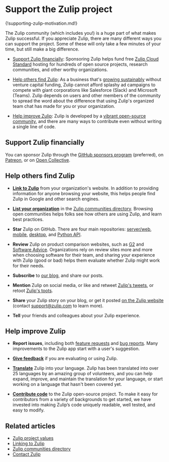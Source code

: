 # Support the Zulip project

{!supporting-zulip-motivation.md!}

The Zulip community (which includes you!) is a huge part of what makes Zulip
successful. If you appreciate Zulip, there are many different ways you can
support the project. Some of these will only take a few minutes of your
time, but still make a big difference.

* [Support Zulip financially](#support-zulip-financially): Sponsoring Zulip
  helps fund free [Zulip Cloud Standard](https://zulip.com/plans/) hosting for
  hundreds of open source projects, research communities, and other worthy
  organizations.

* [Help others find Zulip](#help-others-find-zulip): As a business that's
  [growing sustainably](https://zulip.com/values/) without venture capital
  funding, Zulip cannot afford splashy ad campaigns to compete with giant
  corporations like Salesforce (Slack) and Microsoft (Teams). Zulip depends
  on users and other members of the community to spread the word about the
  difference that using Zulip's organized team chat has made for you or your
  organization.

* [Help improve Zulip](#help-improve-zulip): Zulip is developed by a [vibrant
  open-source community](https://zulip.com/team/), and there are many ways to
  contribute even without writing a single line of code.

## Support Zulip financially

You can sponsor Zulip through the [GitHub sponsors
program](https://github.com/sponsors/zulip) (preferred), on
[Patreon](https://patreon.com/zulip), or on [Open
Collective](https://opencollective.com/zulip).

## Help others find Zulip

* [**Link to Zulip**](/help/linking-to-zulip-website) from your organization's
  website. In addition to providing information for anyone browsing your
  website, this helps people find Zulip in Google and other search engines.

* [**List your organization**](/help/communities-directory) in the [Zulip
  communities directory](https://zulip.com/communities/). Browsing open
  communities helps folks see how others are using Zulip, and learn best
  practices.

* **Star** Zulip on GitHub. There are four main repositories:
  [server/web](https://github.com/zulip/zulip),
  [mobile](https://github.com/zulip/zulip-mobile),
  [desktop](https://github.com/zulip/zulip-desktop), and
  [Python API](https://github.com/zulip/python-zulip-api).

* **Review** Zulip on product comparison websites, such as
  [G2](https://www.g2.com/products/zulip/reviews/start) and [Software
  Advice](https://reviews.softwareadvice.com/new/316022). Organizations rely on
  review sites more and more when choosing software for their team, and sharing
  your experience with Zulip (good or bad) helps them evaluate whether Zulip
  might work for their needs.

- **Subscribe** to [our blog](https://blog.zulip.org/), and share our posts.

* **Mention** Zulip on social media, or like and retweet [Zulip's
  tweets](https://twitter.com/zulip), or retoot [Zulip's
  toots](https://fosstodon.org/@zulip).

* **Share** your Zulip story on your blog, or get it posted [on the Zulip
  website](https://zulip.com/use-cases/#customer-stories) (contact
  [support@zulip.com](mailto:support@zulip.com) to learn more).

* **Tell** your friends and colleagues about your Zulip experience.

## Help improve Zulip

* **Report issues**, including both [feature
  requests](https://zulip.readthedocs.io/en/latest/contributing/suggesting-features.html)
  and [bug
  reports](https://zulip.readthedocs.io/en/latest/contributing/reporting-bugs.html).
  Many improvements to the Zulip app start with a user's suggestion.

* [**Give
  feedback**](https://zulip.readthedocs.io/en/latest/contributing/suggesting-features.html#evaluation-and-onboarding-feedback)
  if you are evaluating or using Zulip.

* [**Translate**](https://zulip.readthedocs.io/en/latest/translating/translating.html)
  Zulip into your language. Zulip has been translated into over 25 languages by
  an amazing group of volunteers, and you can help expand, improve, and
  maintain the translation for your language, or start working on a language
  that hasn't been covered yet.

* [**Contribute
  code**](https://zulip.readthedocs.io/en/latest/contributing/contributing.html)
  to the Zulip open-source project. To make it easy for contributors from a
  variety of backgrounds to get started, we have invested into making Zulip’s
  code uniquely readable, well tested, and easy to modify.

## Related articles

* [Zulip project values](https://zulip.com/values/)
* [Linking to Zulip](/help/linking-to-zulip-website)
* [Zulip communities directory](/help/communities-directory)
* [Contact Zulip](/help/contact-support)
